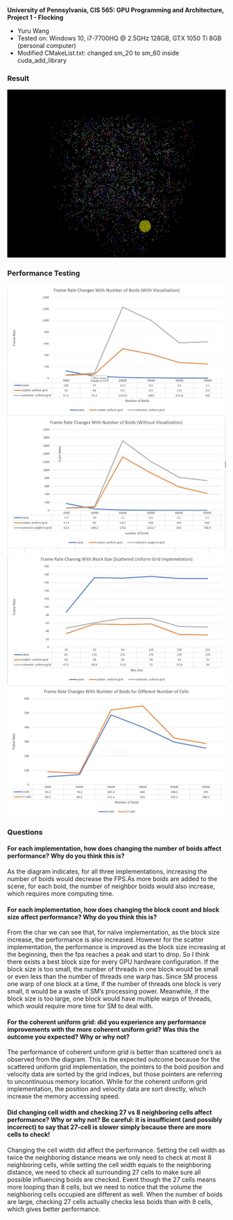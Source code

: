 **University of Pennsylvania, CIS 565: GPU Programming and Architecture,
Project 1 - Flocking**

* Yuru Wang
* Tested on: Windows 10, i7-7700HQ @ 2.5GHz 128GB, GTX 1050 Ti 8GB (personal computer)
* Modified CMakeList.txt: changed sm_20 to sm_60 inside cuda_add_library

### Result
![](images/gif1.gif)
### Performance Testing
![](images/fps_boids_visual.jpg)
![](images/fps_boids_noVisual.jpg)
![](images/fps_blockSize.jpg)
![](images/fps_cells.jpg)

### Questions
#### For each implementation, how does changing the number of boids affect performance? Why do you think this is?
As the diagram indicates, for all three implementations, increasing the number of boids would decrease the FPS.As more boids are added to the scene, for each boid, the number of neighbor boids would also increase, which requires more computing time.

#### For each implementation, how does changing the block count and block size affect performance? Why do you think this is?
From the char we can see that, for naive implementation, as the block size increase, the performance is also increased. However for the scatter implementation, the performance is improved as the block size increasing at the beginning, then the fps reaches a peak and start to drop. So I think there exists a best block size for every GPU hardware configuration. If the block size is too small, the number of threads in one block would be small or even less than the number of threads one warp has. Since SM process one warp of one block at a time, if the number of threads one block is very small, it would be a waste of SM’s processing power. Meanwhile, if the block size is too large, one block would have multiple warps of threads, which would require more time for SM to deal with.

#### For the coherent uniform grid: did you experience any performance improvements with the more coherent uniform grid? Was this the outcome you expected? Why or why not?
The performance of coherent uniform grid is better than scattered one’s as observed from the diagram. This is the expected outcome because for the scattered uniform grid implementation, the pointers to the boid position and velocity data are sorted by the grid indices, but those pointers are referring to uncontinuous memory location. While for the coherent uniform grid implementation, the position and velocity data are sort directly, which increase the memory accessing speed.

#### Did changing cell width and checking 27 vs 8 neighboring cells affect performance? Why or why not? Be careful: it is insufficient (and possibly incorrect) to say that 27-cell is slower simply because there are more cells to check!
Changing the cell width did affect the performance. Setting the cell width as twice the neighboring distance means we only need to check at most 8 neighboring cells, while setting the cell width equals to the neighboring distance, we need to check all surrounding 27 cells to make sure all possible influencing boids are checked. Event though the 27 cells means more looping than 8 cells, but we need to notice that the volume the neighboring cells occupied are different as well. When the number of boids are large, checking 27 cells actually checks less boids than with 8 cells, which gives better performance. 
